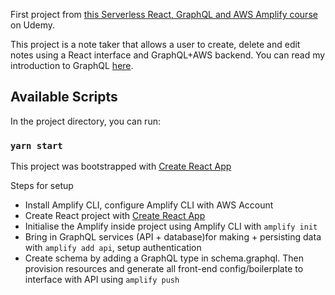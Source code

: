 First project from [this Serverless React, GraphQL and AWS Amplify course](https://www.udemy.com/course/serverless-react-with-aws-amplify/) on Udemy.

This project is a note taker that allows a user to create, delete and edit notes using a React interface and GraphQL+AWS backend. You can read my introduction to GraphQL [here](https://seccl.tech/blog/introduction-graphql/).


## Available Scripts

In the project directory, you can run:

### `yarn start`

This project was bootstrapped with [Create React App](https://github.com/facebook/create-react-app)

Steps for setup
* Install Amplify CLI, configure Amplify CLI with AWS Account
* Create React project with [Create React App](https://github.com/facebook/create-react-app)
* Initialise the Amplify inside project using Amplify CLI with `amplify init`
* Bring in GraphQL services (API + database)for making + persisting data with `amplify add api`, setup authentication
* Create schema by adding a GraphQL type in schema.graphql. Then provision resources and generate
all front-end config/boilerplate to interface with API using `amplify push`

